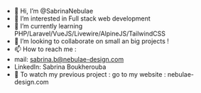 - 👋 Hi, I’m @SabrinaNebulae
- 👀 I’m interested in Full stack web development
- 🌱 I’m currently learning PHP/Laravel/VueJS/Livewire/AlpineJS/TailwindCSS
- 💞️ I’m looking to collaborate on small an big projects !
- 📫 How to reach me : 
- mail: sabrina.b@nebulae-design.com
- LinkedIn: Sabrina Boukherouba
- 👀 To watch my previous project : go to my website : nebulae-design.com

